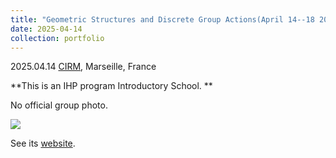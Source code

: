 ```yaml
---
title: "Geometric Structures and Discrete Group Actions(April 14--18 2024)"
date: 2025-04-14
collection: portfolio
---
```


2025.04.14 [CIRM](https://www.cirm-math.com/), Marseille, France

**This is an IHP program Introductory School. ** 



No official group photo.

<img src="https://llddeddym.github.io/images/2025-04-14.jpg"/>

See its [website](https://conferences.cirm-math.fr/3241.html).